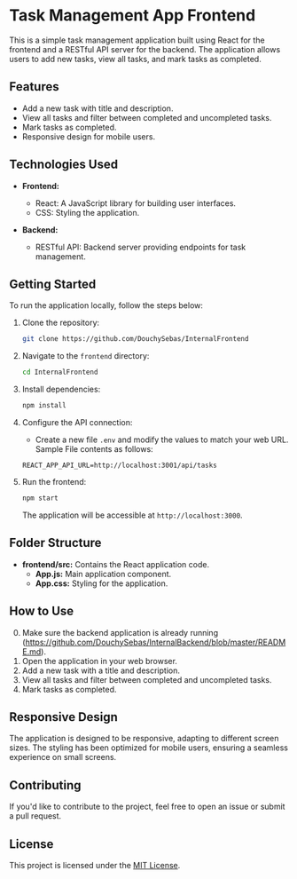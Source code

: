 # Task Management App Frontend

This is a simple task management application built using React for the frontend and a RESTful API server for the backend. The application allows users to add new tasks, view all tasks, and mark tasks as completed.

## Features

- Add a new task with title and description.
- View all tasks and filter between completed and uncompleted tasks.
- Mark tasks as completed.
- Responsive design for mobile users.

## Technologies Used

- **Frontend:**
  - React: A JavaScript library for building user interfaces.
  - CSS: Styling the application.
  
- **Backend:**
  - RESTful API: Backend server providing endpoints for task management.
  
## Getting Started

To run the application locally, follow the steps below:

1. Clone the repository:

   ```bash
   git clone https://github.com/DouchySebas/InternalFrontend
   ```

2. Navigate to the `frontend` directory:

   ```bash
   cd InternalFrontend
   ```

3. Install dependencies:

   ```bash
   npm install
   ```

4. Configure the API connection:

   - Create a new file `.env` and modify the values to match your web URL. Sample File contents as follows:
   ```
   REACT_APP_API_URL=http://localhost:3001/api/tasks
   ```

5. Run the frontend:

   ```bash
   npm start
   ```

   The application will be accessible at `http://localhost:3000`.

## Folder Structure

- **frontend/src:** Contains the React application code.
  - **App.js:** Main application component.
  - **App.css:** Styling for the application.

## How to Use

0. Make sure the backend application is already running (https://github.com/DouchySebas/InternalBackend/blob/master/README.md).
1. Open the application in your web browser.
2. Add a new task with a title and description.
3. View all tasks and filter between completed and uncompleted tasks.
4. Mark tasks as completed.

## Responsive Design

The application is designed to be responsive, adapting to different screen sizes. The styling has been optimized for mobile users, ensuring a seamless experience on small screens.

## Contributing

If you'd like to contribute to the project, feel free to open an issue or submit a pull request.

## License

This project is licensed under the [MIT License](LICENSE).
